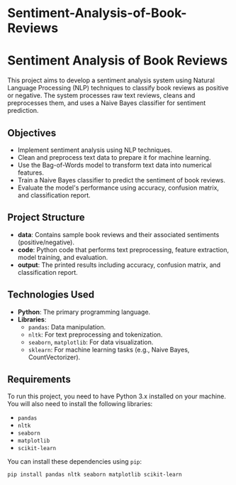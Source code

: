 # Sentiment-Analysis-of-Book-Reviews
# Sentiment Analysis of Book Reviews

This project aims to develop a sentiment analysis system using Natural Language Processing (NLP) techniques to classify book reviews as positive or negative. The system processes raw text reviews, cleans and preprocesses them, and uses a Naive Bayes classifier for sentiment prediction.

## Objectives

- Implement sentiment analysis using NLP techniques.
- Clean and preprocess text data to prepare it for machine learning.
- Use the Bag-of-Words model to transform text data into numerical features.
- Train a Naive Bayes classifier to predict the sentiment of book reviews.
- Evaluate the model's performance using accuracy, confusion matrix, and classification report.

## Project Structure

- **data**: Contains sample book reviews and their associated sentiments (positive/negative).
- **code**: Python code that performs text preprocessing, feature extraction, model training, and evaluation.
- **output**: The printed results including accuracy, confusion matrix, and classification report.

## Technologies Used

- **Python**: The primary programming language.
- **Libraries**: 
  - `pandas`: Data manipulation.
  - `nltk`: For text preprocessing and tokenization.
  - `seaborn`, `matplotlib`: For data visualization.
  - `sklearn`: For machine learning tasks (e.g., Naive Bayes, CountVectorizer).

## Requirements

To run this project, you need to have Python 3.x installed on your machine. You will also need to install the following libraries:

- `pandas`
- `nltk`
- `seaborn`
- `matplotlib`
- `scikit-learn`

You can install these dependencies using `pip`:

```bash
pip install pandas nltk seaborn matplotlib scikit-learn
